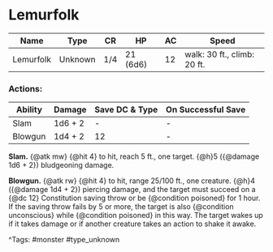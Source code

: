 # Lemurfolk

| Name | Type | CR | HP | AC | Speed |
|------|------|----|----|----|-------|
| Lemurfolk | Unknown | 1/4 | 21 (6d6) | 12 | walk: 30 ft., climb: 20 ft. |

### Actions:

| Ability | Damage | Save DC & Type | On Successful Save |
|---------|--------|----------------|--------------------|
| Slam | 1d6 + 2 | - | - |
| Blowgun | 1d4 + 2 | 12 | - |


**Slam.** {@atk mw} {@hit 4} to hit, reach 5 ft., one target. {@h}5 ({@damage 1d6 + 2}) bludgeoning damage.

**Blowgun.** {@atk rw} {@hit 4} to hit, range 25/100 ft., one creature. {@h}4 ({@damage 1d4 + 2}) piercing damage, and the target must succeed on a {@dc 12} Constitution saving throw or be {@condition poisoned} for 1 hour. If the saving throw fails by 5 or more, the target is also {@condition unconscious} while {@condition poisoned} in this way. The target wakes up if it takes damage or if another creature takes an action to shake it awake.

^Tags: #monster #type_unknown